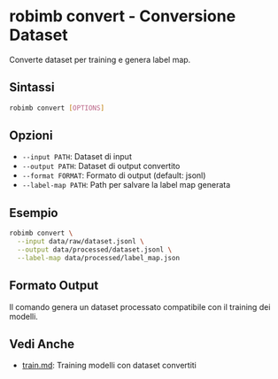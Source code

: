 # robimb convert - Conversione Dataset

Converte dataset per training e genera label map.

## Sintassi

```bash
robimb convert [OPTIONS]
```

## Opzioni

- `--input PATH`: Dataset di input
- `--output PATH`: Dataset di output convertito
- `--format FORMAT`: Formato di output (default: jsonl)
- `--label-map PATH`: Path per salvare la label map generata

## Esempio

```bash
robimb convert \
  --input data/raw/dataset.jsonl \
  --output data/processed/dataset.jsonl \
  --label-map data/processed/label_map.json
```

## Formato Output

Il comando genera un dataset processato compatibile con il training dei modelli.

## Vedi Anche

- [train.md](train.md): Training modelli con dataset convertiti
